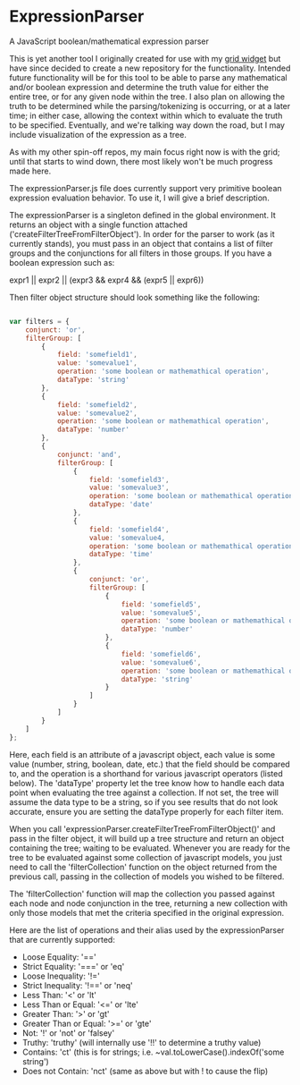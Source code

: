 # ExpressionParser
A JavaScript boolean/mathematical expression parser

This is yet another tool I originally created for use with my [grid widget](https://github.com/mosbymc/HTML-Data-Grid-Widget) but have since decided to create a new repository for the functionality. Intended future functionality will be for this tool to be able to parse any mathematical and/or boolean expression and determine the truth value for either the entire tree, or for any given node within the tree. I also plan on allowing the truth to be determined while the parsing/tokenizing is occurring, or at a later time; in either case, allowing the context within which to evaluate the truth to be specified. Eventually, and we're talking way down the road, but I may include visualization of the expression as a tree.

As with my other spin-off repos, my main focus right now is with the grid; until that starts to wind down, there most likely won't be much progress made here.


The expressionParser.js file does currently support very primitive boolean expression evaluation behavior. To use it, I will give a brief description.

The expressionParser is a singleton defined in the global environment. It returns an object with a single function attached ('createFilterTreeFromFilterObject'). In order for the parser to work (as it currently stands), you must pass in an object that contains a list of filter groups and the conjunctions for all filters in those groups. If you have a boolean expression such as:

expr1 || expr2 || (expr3 && expr4 && (expr5 || expr6))

Then filter object structure should look something like the following:

````javascript

var filters = {
	conjunct: 'or',
	filterGroup: [
		{
			field: 'somefield1',
			value: 'somevalue1',
			operation: 'some boolean or mathemathical operation',
			dataType: 'string'
		},
		{
			field: 'somefield2',
			value: 'somevalue2',
			operation: 'some boolean or mathemathical operation',
			dataType: 'number'
		},
		{
			conjunct: 'and',
			filterGroup: [
		  		{
					field: 'somefield3',
					value: 'somevalue3',
					operation: 'some boolean or mathemathical operation',
					dataType: 'date'
				},
				{
					field: 'somefield4',
					value: 'somevalue4,
					operation: 'some boolean or mathemathical operation',
					dataType: 'time'
				},
				{
					conjunct: 'or',
					filterGroup: [
						{
							field: 'somefield5',
							value: 'somevalue5',
							operation: 'some boolean or mathemathical operation',
							dataType: 'number'
						},
						{
							field: 'somefield6',
							value: 'somevalue6',
							operation: 'some boolean or mathemathical operation',
							dataType: 'string'
						}
					]
				}
			]
		}
	]
};

````

Here, each field is an attribute of a javascript object, each value is some value (number, string, boolean, date, etc.) that the field should be compared to, and the operation is a shorthand for various javascript operators (listed below). The 'dataType' property let the tree know how to handle each data point when evaluating the tree against a collection. If not set, the tree will assume the data type to be a string, so if you see results that do not look accurate, ensure you are setting the dataType properly for each filter item.

When you call 'expressionParser.createFilterTreeFromFilterObject()' and pass in the filter object, it will build up a tree structure and return an object containing the tree; waiting to be evaluated. Whenever you are ready for the tree to be evaluated against some collection of javascript models, you just need to call the 'filterCollection' function on the object returned from the previous call, passing in the collection of models you wished to be filtered.

The 'filterCollection' function will map the collection you passed against each node and node conjunction in the tree, returning a new collection with only those models that met the criteria specified in the original expression.

Here are the list of operations and their alias used by the expressionParser that are currently supported:
- Loose Equality: '=='
- Strict Equality: '===' or 'eq'
- Loose Inequality: '!='
- Strict Inequality: '!==' or 'neq'
- Less Than: '<' or 'lt'
- Less Than or Equal: '<=' or 'lte'
- Greater Than: '>' or 'gt'
- Greater Than or Equal: '>=' or 'gte'
- Not: '!' or 'not' or 'falsey'
- Truthy: 'truthy' (will internally use '!!' to determine a truthy value)
- Contains: 'ct' (this is for strings; i.e. ~val.toLowerCase().indexOf('some string')
- Does not Contain: 'nct' (same as above but with ! to cause the flip)
